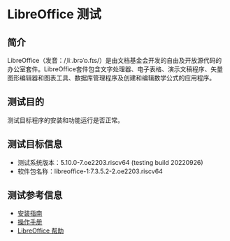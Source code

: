 # LibreOffice 测试

## 简介

LibreOffice（发音：/ˌliː.brəˈɒ.fɪs/）是由文档基金会开发的自由及开放源代码的办公室套件。LibreOffice套件包含文字处理器、电子表格、演示文稿程序、矢量图形编辑器和图表工具、数据库管理程序及创建和编辑数学公式的应用程序。

## 测试目的

测试目标程序的安装和功能运行是否正常。

## 测试目标信息

- 测试系统版本：5.10.0-7.oe2203.riscv64 (testing build 20220926)
- 软件包名称：libreoffice-1:7.3.5.2-2.oe2203.riscv64

## 测试参考信息

- [安装指南](./installation.md)
- [操作手册](./userguide.md)
- [LibreOffice 帮助](https://help.libreoffice.org/7.3/zh-CN/text/swriter/main0000.html)
